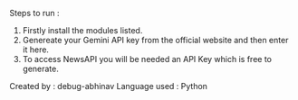 Steps to run :

1) Firstly install the modules listed.
2) Genereate your Gemini API key from the official website and then enter it here. 
3) To access NewsAPI you will be needed an API Key which is free to generate. 

<!-- Any pull-up request will be accepted!  -->

Created by : debug-abhinav
Language used : Python